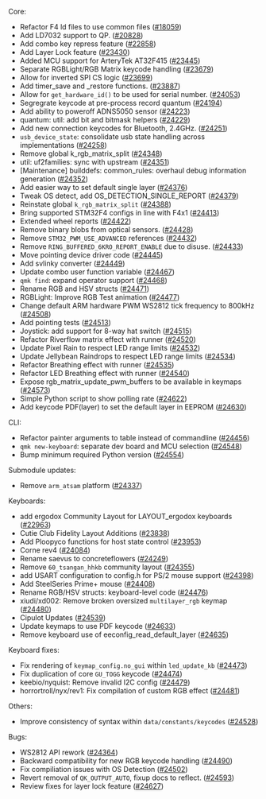 
Core:
* Refactor F4 ld files to use common files ([#18059](https://github.com/qmk/qmk_firmware/pull/18059))
* Add LD7032 support to QP. ([#20828](https://github.com/qmk/qmk_firmware/pull/20828))
* Add combo key repress feature ([#22858](https://github.com/qmk/qmk_firmware/pull/22858))
* Add Layer Lock feature ([#23430](https://github.com/qmk/qmk_firmware/pull/23430))
* Added MCU support for ArteryTek AT32F415 ([#23445](https://github.com/qmk/qmk_firmware/pull/23445))
* Separate RGBLight/RGB Matrix keycode handling ([#23679](https://github.com/qmk/qmk_firmware/pull/23679))
* Allow for inverted SPI CS logic ([#23699](https://github.com/qmk/qmk_firmware/pull/23699))
* Add timer_save and _restore functions. ([#23887](https://github.com/qmk/qmk_firmware/pull/23887))
* Allow for `get_hardware_id()` to be used for serial number. ([#24053](https://github.com/qmk/qmk_firmware/pull/24053))
* Segregrate keycode at pre-process record quantum ([#24194](https://github.com/qmk/qmk_firmware/pull/24194))
* Add ability to poweroff ADNS5050 sensor ([#24223](https://github.com/qmk/qmk_firmware/pull/24223))
* quantum: util: add bit and bitmask helpers ([#24229](https://github.com/qmk/qmk_firmware/pull/24229))
* Add new connection keycodes for Bluetooth, 2.4GHz. ([#24251](https://github.com/qmk/qmk_firmware/pull/24251))
* `usb_device_state`: consolidate usb state handling across implementations ([#24258](https://github.com/qmk/qmk_firmware/pull/24258))
* Remove global k_rgb_matrix_split ([#24348](https://github.com/qmk/qmk_firmware/pull/24348))
* util: uf2families: sync with upstream ([#24351](https://github.com/qmk/qmk_firmware/pull/24351))
* [Maintenance] builddefs: common_rules: overhaul debug information generation ([#24352](https://github.com/qmk/qmk_firmware/pull/24352))
* Add easier way to set default single layer ([#24376](https://github.com/qmk/qmk_firmware/pull/24376))
* Tweak OS detect, add OS_DETECTION_SINGLE_REPORT ([#24379](https://github.com/qmk/qmk_firmware/pull/24379))
* Reinstate global `k_rgb_matrix_split` ([#24388](https://github.com/qmk/qmk_firmware/pull/24388))
* Bring supported STM32F4 configs in line with F4x1 ([#24413](https://github.com/qmk/qmk_firmware/pull/24413))
* Extended wheel reports ([#24422](https://github.com/qmk/qmk_firmware/pull/24422))
* Remove binary blobs from optical sensors. ([#24428](https://github.com/qmk/qmk_firmware/pull/24428))
* Remove `STM32_PWM_USE_ADVANCED` references ([#24432](https://github.com/qmk/qmk_firmware/pull/24432))
* Remove `RING_BUFFERED_6KRO_REPORT_ENABLE` due to disuse. ([#24433](https://github.com/qmk/qmk_firmware/pull/24433))
* Move pointing device driver code ([#24445](https://github.com/qmk/qmk_firmware/pull/24445))
* Add svlinky converter ([#24449](https://github.com/qmk/qmk_firmware/pull/24449))
* Update combo user function variable ([#24467](https://github.com/qmk/qmk_firmware/pull/24467))
* `qmk find`: expand operator support ([#24468](https://github.com/qmk/qmk_firmware/pull/24468))
* Rename RGB and HSV structs ([#24471](https://github.com/qmk/qmk_firmware/pull/24471))
* RGBLight: Improve RGB Test animation ([#24477](https://github.com/qmk/qmk_firmware/pull/24477))
* Change default ARM hardware PWM WS2812 tick frequency to 800kHz ([#24508](https://github.com/qmk/qmk_firmware/pull/24508))
* Add pointing tests ([#24513](https://github.com/qmk/qmk_firmware/pull/24513))
* Joystick: add support for 8-way hat switch ([#24515](https://github.com/qmk/qmk_firmware/pull/24515))
* Refactor Riverflow matrix effect with runner ([#24520](https://github.com/qmk/qmk_firmware/pull/24520))
* Update Pixel Rain to respect LED range limits ([#24532](https://github.com/qmk/qmk_firmware/pull/24532))
* Update Jellybean Raindrops to respect LED range limits ([#24534](https://github.com/qmk/qmk_firmware/pull/24534))
* Refactor Breathing effect with runner ([#24535](https://github.com/qmk/qmk_firmware/pull/24535))
* Refactor LED Breathing effect with runner ([#24540](https://github.com/qmk/qmk_firmware/pull/24540))
* Expose rgb_matrix_update_pwm_buffers to be available in keymaps ([#24573](https://github.com/qmk/qmk_firmware/pull/24573))
* Simple Python script to show polling rate ([#24622](https://github.com/qmk/qmk_firmware/pull/24622))
* Add keycode PDF(layer) to set the default layer in EEPROM ([#24630](https://github.com/qmk/qmk_firmware/pull/24630))

CLI:
* Refactor painter arguments to table instead of commandline ([#24456](https://github.com/qmk/qmk_firmware/pull/24456))
* `qmk new-keyboard`: separate dev board and MCU selection ([#24548](https://github.com/qmk/qmk_firmware/pull/24548))
* Bump minimum required Python version ([#24554](https://github.com/qmk/qmk_firmware/pull/24554))

Submodule updates:
* Remove `arm_atsam` platform ([#24337](https://github.com/qmk/qmk_firmware/pull/24337))

Keyboards:
* add ergodox Community Layout for LAYOUT_ergodox keyboards ([#22963](https://github.com/qmk/qmk_firmware/pull/22963))
* Cutie Club Fidelity Layout Additions ([#23838](https://github.com/qmk/qmk_firmware/pull/23838))
* Add Ploopyco functions for host state control ([#23953](https://github.com/qmk/qmk_firmware/pull/23953))
* Corne rev4 ([#24084](https://github.com/qmk/qmk_firmware/pull/24084))
* Rename saevus to concreteflowers ([#24249](https://github.com/qmk/qmk_firmware/pull/24249))
* Remove `60_tsangan_hhkb` community layout ([#24355](https://github.com/qmk/qmk_firmware/pull/24355))
* add USART configuration to config.h for PS/2 mouse support ([#24398](https://github.com/qmk/qmk_firmware/pull/24398))
* Add SteelSeries Prime+ mouse ([#24408](https://github.com/qmk/qmk_firmware/pull/24408))
* Rename RGB/HSV structs: keyboard-level code ([#24476](https://github.com/qmk/qmk_firmware/pull/24476))
* xiudi/xd002: Remove broken oversized `multilayer_rgb` keymap ([#24480](https://github.com/qmk/qmk_firmware/pull/24480))
* Cipulot Updates ([#24539](https://github.com/qmk/qmk_firmware/pull/24539))
* Update keymaps to use PDF keycode ([#24633](https://github.com/qmk/qmk_firmware/pull/24633))
* Remove keyboard use of eeconfig_read_default_layer ([#24635](https://github.com/qmk/qmk_firmware/pull/24635))

Keyboard fixes:
* Fix rendering of `keymap_config.no_gui` within `led_update_kb` ([#24473](https://github.com/qmk/qmk_firmware/pull/24473))
* Fix duplication of core `GU_TOGG` keycode ([#24474](https://github.com/qmk/qmk_firmware/pull/24474))
* keebio/nyquist: Remove invalid I2C config ([#24479](https://github.com/qmk/qmk_firmware/pull/24479))
* horrortroll/nyx/rev1: Fix compilation of custom RGB effect ([#24481](https://github.com/qmk/qmk_firmware/pull/24481))

Others:
* Improve consistency of syntax within `data/constants/keycodes` ([#24528](https://github.com/qmk/qmk_firmware/pull/24528))

Bugs:
* WS2812 API rework ([#24364](https://github.com/qmk/qmk_firmware/pull/24364))
* Backward compatibility for new RGB keycode handling ([#24490](https://github.com/qmk/qmk_firmware/pull/24490))
* Fix compiliation issues with OS Detection ([#24502](https://github.com/qmk/qmk_firmware/pull/24502))
* Revert removal of `QK_OUTPUT_AUTO`, fixup docs to reflect. ([#24593](https://github.com/qmk/qmk_firmware/pull/24593))
* Review fixes for layer lock feature ([#24627](https://github.com/qmk/qmk_firmware/pull/24627))
